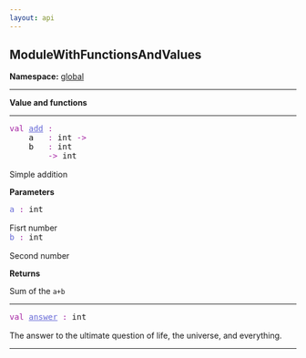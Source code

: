 ```yaml
---
layout: api
---
```


<style>
.api-code {
    font-family: monospace;
    margin-bottom: 1rem;
}

/* Animate anchor when targetted
This make it easier to spot the anchor
when jumping to it */
@keyframes blink {
    0% {
        background-color: var(--nacara-api-blink-background-color, yellow);
        color: var(--nacara-api-blink-active-color, black);
    }
    100% {
        background-color: transparent;
        color: var(--nacara-api-blink-color, black);
    }
}
.api-code .property[id]:target,
.api-code a[id]:target {
    animation-name: blink;
    animation-direction: normal;
    animation-duration: 0.75s;
    animation-iteration-count: 2;
    animation-timing-function: ease;
    /* Make the background a bit bigger than the actual text */
    margin: -0.25rem;
    padding: 0.25rem;
}

/* Anchor position */
.api-code .property[id],
.api-code a[id] {
    scroll-margin-top: var(--nacara-api-scroll-margin-top);
}

/* .api-code pre {
    background-color: transparent;
}

.api-code .line {
    white-space: nowrap;
} */

/* Synthax highlighting */
.api-code .keyword {
    color: var(--nacara-api-keyword-color, #a626a4);
}

.api-code .property,
.api-code .property:hover {
    color: var(--nacara-api-property-color, #6669d7);
}

.api-code .type,
.api-code .type:hover {
    color: var(--nacara-api-type-color, #c18401);
}

/* Hover instruction */
.api-code .property:hover,
.api-code .type:hover {
    text-decoration: underline;
    cursor: pointer;
}

/*
    Documentation formatting
*/

.api-doc-summary {
    margin-top: 1rem;
    margin-bottom: 1rem;
}

dl.api-doc-record-fields {
    margin-left: 1rem;
}

dl.api-doc-record-fields dt:not(:first-child) {
    padding-top: 1rem;
    border-top: var(--nacara-api-separator-width, 2px) solid var(--nacara-api-separator-color, black);
}

dl.api-doc-record-fields dd {
    margin-top: 1rem;
    margin-bottom: 1rem;
}
</style>

<h2 class="title is-3">ModuleWithFunctionsAndValues</h2>

<p><div><strong>Namespace:</strong> <a href="/test-project/reference/TestProject/global.html">global</a></div></p>



<hr>

<p class="is-size-5"><strong>Value and functions</strong></p>

<hr>

<div class="api-code"><div><span class="keyword">val</span>&nbsp;<a class="property" href="#add">add</a>&nbsp;<span class="keyword">:</span></div><div>&nbsp;&nbsp;&nbsp;&nbsp;a&nbsp;&nbsp;&nbsp;<span class="keyword">:</span>&nbsp;int&nbsp;<span class="keyword">-&gt;</span></div><div>&nbsp;&nbsp;&nbsp;&nbsp;b&nbsp;&nbsp;&nbsp;<span class="keyword">:</span>&nbsp;int&nbsp;</div><div>&nbsp;&nbsp;&nbsp;&nbsp;&nbsp;&nbsp;&nbsp;&nbsp;<span class="keyword">-&gt;</span>&nbsp;int</div></div>


Simple addition


<div><p><strong>Parameters</strong></p><div class="doc-parameter"><div class="api-code"><span class="property">a</span>&nbsp;<span class="keyword">:</span>&nbsp;int</div>Fisrt number</div><div class="doc-parameter"><div class="api-code"><span class="property">b</span>&nbsp;<span class="keyword">:</span>&nbsp;int</div>Second number</div></div>

**Returns**

Sum of the <code>a+b</code>

<hr>

<div class="api-code"><div><span class="keyword">val</span>&nbsp;<a class="property" href="#answer">answer</a>&nbsp;<span class="keyword">:</span>&nbsp;int</div></div>


The answer to the ultimate question of life, the universe, and everything.


<div></div>

<hr>
